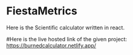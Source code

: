 # FiestaMetrics
Here is the Scientific calculator written in react.

#Here is the live hosted link of the given project:
https://burnedcalculator.netlify.app/
